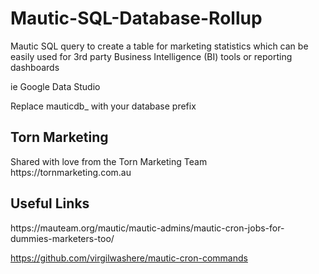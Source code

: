 # Mautic-SQL-Database-Rollup

Mautic SQL query to create a table for marketing statistics which can be easily used for 3rd party Business Intelligence (BI) tools or reporting dashboards

ie Google Data Studio

Replace mauticdb_ with your database prefix

<h2>Torn Marketing</h2>
Shared with love from the Torn Marketing Team
https://tornmarketing.com.au

<h2>Useful Links</h2>
https://mauteam.org/mautic/mautic-admins/mautic-cron-jobs-for-dummies-marketers-too/

https://github.com/virgilwashere/mautic-cron-commands
